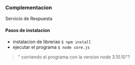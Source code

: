 ### Complementacion




Servicio de Respuesta 
#### Pasos de instalacion
- instalacion de librerias
`$ npm install`
- ejecutar el programa
`$ node core.js`

> " corriendo el programa con la version node 3.10.10"?